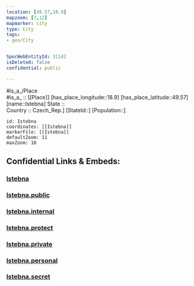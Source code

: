 ```yaml
---
location: [49.57,18.9] 
mapzoom: [7,12] 
mapmarker: city 
type: City
tags:
- geo/City


SpocWebEntityId: 31142
isDeleted: false
confidential: public

---
```

#is_a_/Place  
#is_a_ :: [[Place]] 
[has_place_longitude::18.9] 
[has_place_latitude::49.57] 
[name::Istebna] 
State ::  
Country :: Czech_Rep.] 
[StateId::] 
[Population::] 



```leaflet
id: Istebna
coordinates: [[Istebna]] 
markerFile: [[Istebna]] 
defaultZoom: 11 
maxZoom: 18
```


## Confidential Links & Embeds: 

### [Istebna](/_Standards/Earth/Continent/Europe/Europe~East/Poland/Provinces~Poland/Silesian/City/Istebna.md) 

### [Istebna.public](/_public/Earth/Continent/Europe/Europe~East/Poland/Provinces~Poland/Silesian/City/Istebna.public.md) 

### [Istebna.internal](/_internal/Earth/Continent/Europe/Europe~East/Poland/Provinces~Poland/Silesian/City/Istebna.internal.md) 

### [Istebna.protect](/_protect/Earth/Continent/Europe/Europe~East/Poland/Provinces~Poland/Silesian/City/Istebna.protect.md) 

### [Istebna.private](/_private/Earth/Continent/Europe/Europe~East/Poland/Provinces~Poland/Silesian/City/Istebna.private.md) 

### [Istebna.personal](/_personal/Earth/Continent/Europe/Europe~East/Poland/Provinces~Poland/Silesian/City/Istebna.personal.md) 

### [Istebna.secret](/_secret/Earth/Continent/Europe/Europe~East/Poland/Provinces~Poland/Silesian/City/Istebna.secret.md)


